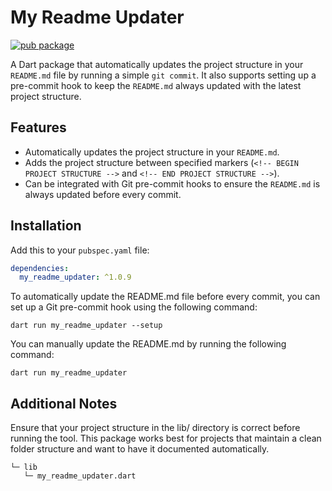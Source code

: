 # My Readme Updater

[![pub package](https://img.shields.io/pub/v/my_readme_updater.svg)](https://pub.dev/packages/my_readme_updater)

A Dart package that automatically updates the project structure in your `README.md` file by running a simple `git commit`. It also supports setting up a pre-commit hook to keep the `README.md` always updated with the latest project structure.

## Features

- Automatically updates the project structure in your `README.md`.
- Adds the project structure between specified markers (`<!-- BEGIN PROJECT STRUCTURE -->` and `<!-- END PROJECT STRUCTURE -->`).
- Can be integrated with Git pre-commit hooks to ensure the `README.md` is always updated before every commit.

## Installation

Add this to your `pubspec.yaml` file:

```yaml
dependencies:
  my_readme_updater: ^1.0.9
```

To automatically update the README.md file before every commit, you can set up a Git pre-commit hook using the following command:

```
dart run my_readme_updater --setup
```

You can manually update the README.md by running the following command:

```
dart run my_readme_updater
```

## Additional Notes
Ensure that your project structure in the lib/ directory is correct before running the tool.
This package works best for projects that maintain a clean folder structure and want to have it documented automatically.
<!-- BEGIN PROJECT STRUCTURE -->
```
└─ lib
   └─ my_readme_updater.dart

```
<!-- END PROJECT STRUCTURE -->
